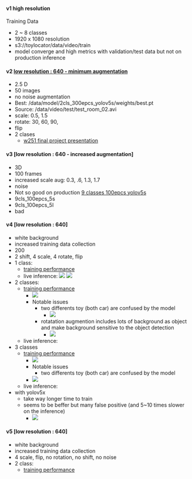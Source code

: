 

#### v1 high resolution 
Training Data
- 2 ~ 8 classes 
- 1920 x 1080 resolution
- s3://toylocator/data/video/train
- model converge and high metrics with validation/test data but not on production inference

#### v2 [low resolution : 640 - minimum augmentation](https://wandb.ai/taeil/toydetector/runs)
- 2.5 D 
- 50 images  
- no noise augmentation 
- Best: /data/model/2cls_300epcs_yolov5s/weights/best.pt 
- Source: /data/video/test/test_room_02.avi 
- scale: 0.5, 1.5
- rotate: 30, 60, 90, 
- flip 
- 2 clases
	- [w251 final project presentation](https://drive.google.com/file/d/1z1lx2MwpX9trL2hf0u54mgsu8XF7Yc_h/view)  


#### v3 [low resolution : 640 - increased augmentation]
- 3D 
- 100 frames 
- increased scale aug: 0.3, .6, 1.3, 1.7
- noise 
- Not so good on production
[9 classes 100epcs yolov5s](https://wandb.ai/taeil/toydetector/runs/2kxojrqv/overview?workspace=user-taeil)
- 9cls_100epcs_5s
- 9cls_100epcs_5l
- bad 

#### v4 [low resolution : 640] 
- white background 
- increased training data collection 
- 200
- 2 shift, 4 scale, 4 rotate, flip
- 1 class:
	- [training performance](https://wandb.ai/taeil/v4/runs/1x5kymee?workspace=user-taeil) 
	- live inference: 
	![](live_inference_red_car_01.png)
	![](live_inference_red_car_02.png)
- 2 classes: 
	- [training performance](https://wandb.ai/taeil/v4/runs/139mg8cb?workspace=user-taeil) 
		- ![](3cls_val_results.png)
		- Notable issues
			- two differents toy (both car) are confused by the model
				- ![](car_classes_confusion.png)
			- rotatation augmention includes lots of background as object and make background sensitive to the object detection 
				- ![](45rotated_toomuch_bg.png)
	- live inference: 
- 3 classes 
	- [training performance](https://wandb.ai/taeil/v4/runs/139mg8cb?workspace=user-taeil) 
		- ![](3cls_val_results.png)
		- Notable issues
			- two differents toy (both car) are confused by the model 
		- ![](car_classes_confusion.png)
	- live inference: 
- with yolov5x
	- take way longer time to train
	- seems to be beffer but many false positive (and 5~10 times slower on the inference)
		- ![](v5_live_test.png)

#### v5 [low resolution : 640] 
- white background 
- increased training data collection 
- 4 scale, flip, no rotation, no shift, no noise
- 2 class: 
	- [training performance](https://wandb.ai/taeil/v5/runs/35tsdi4f/overview?workspace=user-taeil)  

